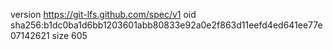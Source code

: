 version https://git-lfs.github.com/spec/v1
oid sha256:b1dc0ba1d6bb1203601abb80833e92a0e2f863d11eefd4ed641ee77e07142621
size 605
